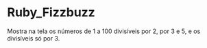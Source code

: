 # Ruby_Fizzbuzz
Mostra na tela os números de 1 a 100 divisíveis por 2, por 3 e 5, e os divisíveis só por 3.
